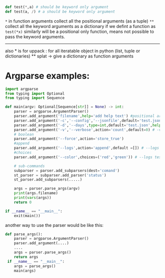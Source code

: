 


```python
def test(*,a) # should be keyword only argument
def test(a, /) # a should be keyword only argument
```
`*` in function arguments collect all the positional arguments (as a tuple)
`**` collect all the keyword arguments as a dictionary
if we defint a function as `test(*x)` similarly will be a positional only function, means not possible to pass the keyword arguments.

---
also * is for uppack : for all iteratable object in python (list, tuple or dictionaries)
** splat -> give a dictionary as function arguments


# Argparse examples:

``` python
import argparse
from typing import Optional
from typing import Sequence

def main(argv: Optional[Sequence[str]] = None) -> int:
    parser = argparse.ArgumentParser()
    parser.add_argument('filename',help='add help text') #positional arguments
    parser.add_argument('-c','--config','--jsonfile',default='test.json',help='help text') 
    parser.add_argument('-d','--days',type=int,default='test.json',help='help text') # for type we could pass a function too
    parser.add_argument('-v','--verbose',action='count',default=0) # -vvvv -> verbose = 4 
    # boolean 
    parser.add_argument('--force',action='store_true') 
    #append
    parser.add_argument('--logs',action='append',default =[]) # --logs test1.log --logstest2.log 
    #choices
    parser.add_argument('--color',choices=('red','green')) # --logs test1.log --logstest2.log 

    # sub-commands
    subparser = parser.add_subparsers(dest='comand')
    st_parser = subparser.add_parser('status')
    st_parser.add_subparsers(.....)

    args = parser.parse_args(argv)
    print(args.filename)
    print(vars(args))
    return 0

if __name__ == "__main__":
    exit(main())
```

another way to use the parser would be like this:
```python
def parse_args():
    parser = argparse.ArgumentParser()
    parser.add_argument(....)
    ....
    args = parser.parse_args()
    return args
 if __name__ == "__main__":
    args = parse_args()
    main(args)
```